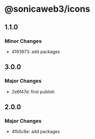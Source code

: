 # @sonicaweb3/icons

## 1.1.0

### Minor Changes

- 4193973: add packages

## 3.0.0

### Major Changes

- 2e6f47d: first publish

## 2.0.0

### Major Changes

- 4fb5c6e: add packages
